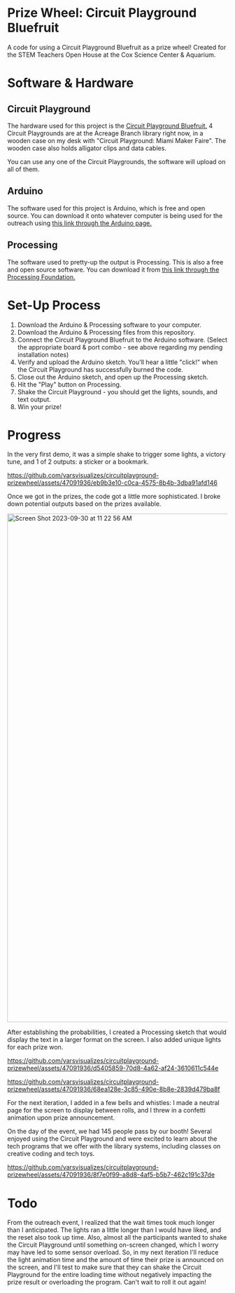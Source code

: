 # Prize Wheel: Circuit Playground Bluefruit
A code for using a Circuit Playground Bluefruit as a prize wheel! Created for the STEM Teachers Open House at the Cox Science Center &amp; Aquarium.

# Software & Hardware
## Circuit Playground 
The hardware used for this project is the [Circuit Playground Bluefruit.](https://learn.adafruit.com/adafruit-circuit-playground-bluefruit/overview) 4 Circuit Playgrounds are at the Acreage Branch library right now, in a wooden case on my desk with "Circuit Playground: Miami Maker Faire". The wooden case also holds alligator clips and data cables.

You can use any one of the Circuit Playgrounds, the software will upload on all of them.

## Arduino
The software used for this project is Arduino, which is free and open source. You can download it onto whatever computer is being used for the outreach using [this link through the Arduino page.](https://www.arduino.cc/en/software) 

## Processing
The software used to pretty-up the output is Processing. This is also a free and open source software. You can download it from [this link through the Processing Foundation.](https://processing.org/)

# Set-Up Process

1. Download the Arduino & Processing software to your computer.
2. Download the Arduino & Processing files from this repository.
3. Connect the Circuit Playground Bluefruit to the Arduino software. (Select the appropriate board & port combo - see above regarding my pending installation notes)
4. Verify and upload the Arduino sketch. You'll hear a little "click!" when the Circuit Playground has successfully burned the code.
5. Close out the Arduino sketch, and open up the Processing sketch.
6. Hit the "Play" button on Processing.
7. Shake the Circuit Playground - you should get the lights, sounds, and text output.
8. Win your prize!


# Progress

In the very first demo, it was a simple shake to trigger some lights, a victory tune, and 1 of 2 outputs: a sticker or a bookmark.


https://github.com/varsvisualizes/circuitplayground-prizewheel/assets/47091936/eb9b3e10-c0ca-4575-8b4b-3dba91afd146


Once we got in the prizes, the code got a little more sophisticated. I broke down potential outputs based on the prizes available. 

<img width="1160" alt="Screen Shot 2023-09-30 at 11 22 56 AM" src="https://github.com/varsvisualizes/circuitplayground-prizewheel/assets/47091936/6ecc4c98-d5d1-4293-9d22-b6cb2c73ebaf">


After establishing the probabilities, I created a Processing sketch that would display the text in a larger format on the screen. I also added unique lights for each prize won.

https://github.com/varsvisualizes/circuitplayground-prizewheel/assets/47091936/d5405859-70d8-4a62-af24-3610611c544e


https://github.com/varsvisualizes/circuitplayground-prizewheel/assets/47091936/68ea128e-3c85-490e-8b8e-2839d479ba8f


For the next iteration, I added in a few bells and whistles: I made a neutral page for the screen to display between rolls, and I threw in a confetti animation upon prize announcement.  

On the day of the event, we had 145 people pass by our booth! Several enjoyed using the Circuit Playground and were excited to learn about the tech programs that we offer with the library systems, including classes on creative coding and tech toys. 



https://github.com/varsvisualizes/circuitplayground-prizewheel/assets/47091936/8f7e0f99-a8d8-4af5-b5b7-462c191c37de



# Todo

From the outreach event, I realized that the wait times took much longer than I anticipated. The lights ran a little longer than I would have liked, and the reset also took up time. Also, almost all the participants wanted to shake the Circuit Playground until something on-screen changed, which I worry may have led to some sensor overload. So, in my next iteration I'll reduce the light animation time and the amount of time their prize is announced on the screen, and I'll test to make sure that they can shake the Circuit Playground for the entire loading time without negatively impacting the prize result or overloading the program. Can't wait to roll it out again!
